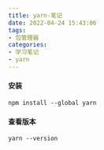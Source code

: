 ```yaml
---
title: yarn-笔记
date: 2022-04-24 15:43:06
tags:
- 包管理器
categories:
- 学习笔记
- yarn
---
```




#### 安装

```
npm install --global yarn
```

#### 查看版本

```
yarn --version
```

